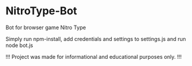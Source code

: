 # NitroType-Bot
Bot for browser game Nitro Type

Simply run npm-install, add credentials and settings to settings.js and run node bot.js





!!! Project was made for informational and educational purposes only. !!!

